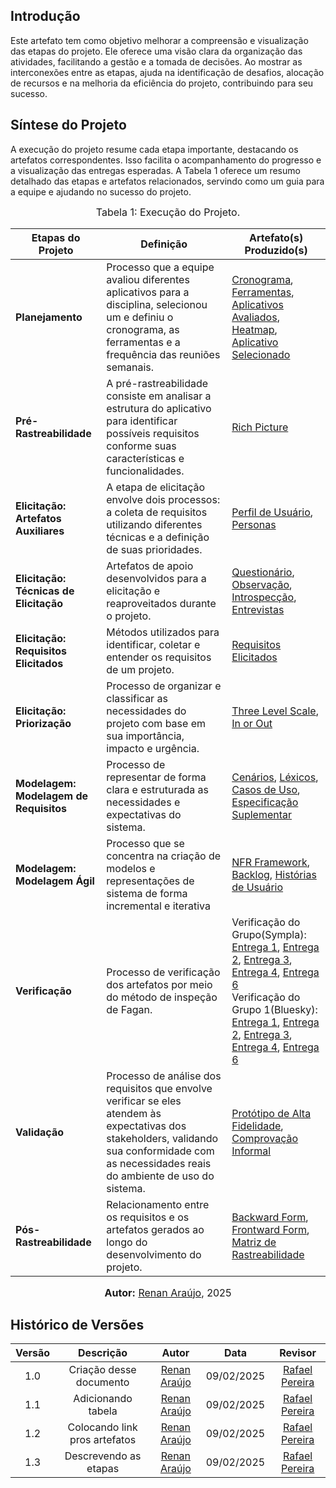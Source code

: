 ## Introdução

Este artefato tem como objetivo melhorar a compreensão e visualização das etapas do projeto. Ele oferece uma visão clara da organização das atividades, facilitando a gestão e a tomada de decisões. Ao mostrar as interconexões entre as etapas, ajuda na identificação de desafios, alocação de recursos e na melhoria da eficiência do projeto, contribuindo para seu sucesso.

## Síntese do Projeto

A execução do projeto resume cada etapa importante, destacando os artefatos correspondentes. Isso facilita o acompanhamento do progresso e a visualização das entregas esperadas. A Tabela 1 oferece um resumo detalhado das etapas e artefatos relacionados, servindo como um guia para a equipe e ajudando no sucesso do projeto.


<font size="3"><p style="text-align: center">Tabela 1: Execução do Projeto.</p></font>

| Etapas do Projeto    | Definição | Artefato(s) Produzido(s) |
|----------------------|----------|--------------------------|
| **Planejamento**     | Processo que a equipe avaliou diferentes aplicativos para a disciplina, selecionou um e definiu o cronograma, as ferramentas e a frequência das reuniões semanais.        | [Cronograma](https://requisitos-de-software.github.io/2024.2-Sympla/planejamento/cronograma/), [Ferramentas](https://requisitos-de-software.github.io/2024.2-Sympla/planejamento/ferramentas/), [Aplicativos Avaliados](https://requisitos-de-software.github.io/2024.2-Sympla/planejamento/aplicativo/), [Heatmap](https://requisitos-de-software.github.io/2024.2-Sympla/planejamento/heatmap/), [Aplicativo Selecionado](https://requisitos-de-software.github.io/2024.2-Sympla/planejamento/aplicativo_selecionado/) |
| **Pré-Rastreabilidade** | A pré-rastreabilidade consiste em analisar a estrutura do aplicativo para identificar possíveis requisitos conforme suas características e funcionalidades.     | [Rich Picture](https://requisitos-de-software.github.io/2024.2-Sympla/pre-rastreabilidade/rich_picture/) |
| **Elicitação: Artefatos Auxiliares**       |    A etapa de elicitação envolve dois processos: a coleta de requisitos utilizando diferentes técnicas e a definição de suas prioridades.      | [Perfil de Usuário](https://requisitos-de-software.github.io/2024.2-Sympla/elicitacao/perfil_usuario/), [Personas](https://requisitos-de-software.github.io/2024.2-Sympla/elicitacao/personas/)|
| **Elicitação: Técnicas de Elicitação**        | Artefatos de apoio desenvolvidos para a elicitação e reaproveitados durante o projeto.         | [Questionário](https://requisitos-de-software.github.io/2024.2-Sympla/elicitacao/tecnicas/questionario/), [Observação](https://requisitos-de-software.github.io/2024.2-Sympla/elicitacao/tecnicas/observacao/), [Introspecção](https://requisitos-de-software.github.io/2024.2-Sympla/elicitacao/tecnicas/introspeccao/), [Entrevistas](https://requisitos-de-software.github.io/2024.2-Sympla/elicitacao/tecnicas/entrevista/)                         |
| **Elicitação: Requisitos Elicitados**       |  Métodos utilizados para identificar, coletar e entender os requisitos de um projeto.        | [Requisitos Elicitados](https://requisitos-de-software.github.io/2024.2-Sympla/elicitacao/requisitos/requisitos_elicitados/) |
| **Elicitação: Priorização**       | Processo de organizar e classificar as necessidades do projeto com base em sua importância, impacto e urgência.          | [Three Level Scale](https://requisitos-de-software.github.io/2024.2-Sympla/elicitacao/priorizacao/three_level_scale/), [In or Out](https://requisitos-de-software.github.io/2024.2-Sympla/elicitacao/priorizacao/in_or_out/) |
| **Modelagem: Modelagem de Requisitos**        | Processo de representar de forma clara e estruturada as necessidades e expectativas do sistema.         | [Cenários](https://requisitos-de-software.github.io/2024.2-Sympla/modelagem/cenarios/), [Léxicos](https://requisitos-de-software.github.io/2024.2-Sympla/modelagem/lexico/), [Casos de Uso](https://requisitos-de-software.github.io/2024.2-Sympla/modelagem/casos_de_uso/), [Especificação Suplementar](https://requisitos-de-software.github.io/2024.2-Sympla/modelagem/especificacao_suplementar/) |
| **Modelagem: Modelagem Ágil**        | Processo que se concentra na criação de modelos e representações de sistema de forma incremental e iterativa          | [NFR Framework](https://requisitos-de-software.github.io/2024.2-Sympla/modelagem/nfr/), [Backlog](https://requisitos-de-software.github.io/2024.2-Sympla/modelagem/backlog/), [Histórias de Usuário](https://requisitos-de-software.github.io/2024.2-Sympla/modelagem/historias_usuario/)  |
| **Verificação**      | Processo de verificação dos artefatos por meio do método de inspeção de Fagan. | Verificação do Grupo(Sympla): [Entrega 1](https://requisitos-de-software.github.io/2024.2-Sympla/verifica%C3%A7ao/grupo8/entrega1/entrega1/), [Entrega 2](https://requisitos-de-software.github.io/2024.2-Sympla/verifica%C3%A7ao/grupo8/entrega2/entrega2/), [Entrega 3](https://requisitos-de-software.github.io/2024.2-Sympla/verifica%C3%A7ao/grupo8/entrega3/entrega3/), [Entrega 4](https://requisitos-de-software.github.io/2024.2-Sympla/verifica%C3%A7ao/grupo8/entrega4/entrega4/), [Entrega 6](https://requisitos-de-software.github.io/2024.2-Sympla/verifica%C3%A7ao/grupo8/entrega6/entrega6/) <br> Verificação do Grupo 1(Bluesky): [Entrega 1](https://requisitos-de-software.github.io/2024.2-Sympla/verifica%C3%A7ao/grupo%2B1/entrega1_grupo1/), [Entrega 2](https://requisitos-de-software.github.io/2024.2-Sympla/verifica%C3%A7ao/grupo%2B1/entrega2_grupo1/), [Entrega 3](https://requisitos-de-software.github.io/2024.2-Sympla/verifica%C3%A7ao/grupo%2B1/entrega3_grupo1/), [Entrega 4](https://requisitos-de-software.github.io/2024.2-Sympla/verifica%C3%A7ao/grupo%2B1/entrega4_grupo1/), [Entrega 6](https://requisitos-de-software.github.io/2024.2-Sympla/verifica%C3%A7ao/grupo%2B1/entrega6_grupo1/)  |
| **Validação**        |   Processo de análise dos requisitos que envolve verificar se eles atendem às expectativas dos stakeholders, validando sua conformidade com as necessidades reais do ambiente de uso do sistema.       | [Protótipo de Alta Fidelidade](https://requisitos-de-software.github.io/2024.2-Sympla/validacao/prototipo/), [Comprovação Informal](https://requisitos-de-software.github.io/2024.2-Sympla/validacao/comprovacao_informal/)  |
| **Pós-Rastreabilidade** | Relacionamento entre os requisitos e os artefatos gerados ao longo do desenvolvimento do projeto.| [Backward Form](https://requisitos-de-software.github.io/2024.2-Sympla/pos-rastreabilidade/backward_from/), [Frontward Form](https://requisitos-de-software.github.io/2024.2-Sympla/pos-rastreabilidade/forward_from/), [Matriz de Rastreabilidade](https://requisitos-de-software.github.io/2024.2-Sympla/pos-rastreabilidade/matriz/)  |

<font size="3"><p style="text-align: center"><b>Autor:</b> [Renan Araújo](https://github.com/renantfm4), 2025</p></font>

## Histórico de Versões

| Versão |          Descrição              |     Autor      |      Data      |   Revisor     | 
|:------:|:-------------------------------:|:--------------:|:--------------:|:-------------:|
|  1.0   | Criação desse documento | [Renan Araújo](https://github.com/renantfm4) | 09/02/2025 | [Rafael Pereira](https://github.com/rafgpereira)  |
|  1.1   | Adicionando tabela | [Renan Araújo](https://github.com/renantfm4) | 09/02/2025 | [Rafael Pereira](https://github.com/rafgpereira)  |
|  1.2   | Colocando link pros artefatos | [Renan Araújo](https://github.com/renantfm4) | 09/02/2025 | [Rafael Pereira](https://github.com/rafgpereira)  |
|  1.3   | Descrevendo as etapas | [Renan Araújo](https://github.com/renantfm4) | 09/02/2025 | [Rafael Pereira](https://github.com/rafgpereira)  |

